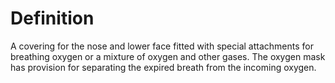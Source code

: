 # Definition

A covering for the nose and lower face fitted with special attachments
for breathing oxygen or a mixture of oxygen and other gases. The oxygen
mask has provision for separating the expired breath from the incoming
oxygen.
